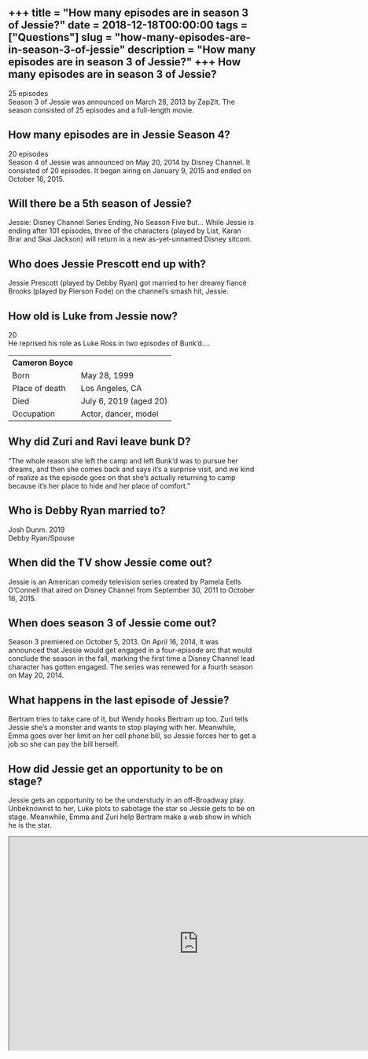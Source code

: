 +++
title = "How many episodes are in season 3 of Jessie?"
date = 2018-12-18T00:00:00
tags = ["Questions"]
slug = "how-many-episodes-are-in-season-3-of-jessie"
description = "How many episodes are in season 3 of Jessie?"
+++
How many episodes are in season 3 of Jessie?
--------------------------------------------

25 episodes  
Season 3 of Jessie was announced on March 28, 2013 by Zap2It. The season consisted of 25 episodes and a full-length movie.

How many episodes are in Jessie Season 4?
-----------------------------------------

20 episodes  
Season 4 of Jessie was announced on May 20, 2014 by Disney Channel. It consisted of 20 episodes. It began airing on January 9, 2015 and ended on October 16, 2015.

Will there be a 5th season of Jessie?
-------------------------------------

Jessie: Disney Channel Series Ending, No Season Five but… While Jessie is ending after 101 episodes, three of the characters (played by List, Karan Brar and Skai Jackson) will return in a new as-yet-unnamed Disney sitcom.

Who does Jessie Prescott end up with?
-------------------------------------

Jessie Prescott (played by Debby Ryan) got married to her dreamy fiancé Brooks (played by Pierson Fode) on the channel’s smash hit, Jessie.

How old is Luke from Jessie now?
--------------------------------

20  
He reprised his role as Luke Ross in two episodes of Bunk’d….

<table><tr><th>Cameron Boyce</th></tr><tr><td>Born</td><td>May 28, 1999</td></tr><tr><td>Place of death</td><td>Los Angeles, CA</td></tr><tr><td>Died</td><td>July 6, 2019 (aged 20)</td></tr><tr><td>Occupation</td><td>Actor, dancer, model</td></tr></table>

Why did Zuri and Ravi leave bunk D?
-----------------------------------

“The whole reason she left the camp and left Bunk’d was to pursue her dreams, and then she comes back and says it’s a surprise visit, and we kind of realize as the episode goes on that she’s actually returning to camp because it’s her place to hide and her place of comfort.”

Who is Debby Ryan married to?
-----------------------------

Josh Dunm. 2019  
Debby Ryan/Spouse

When did the TV show Jessie come out?
-------------------------------------

Jessie is an American comedy television series created by Pamela Eells O’Connell that aired on Disney Channel from September 30, 2011 to October 16, 2015.

When does season 3 of Jessie come out?
--------------------------------------

Season 3 premiered on October 5, 2013. On April 16, 2014, it was announced that Jessie would get engaged in a four-episode arc that would conclude the season in the fall, marking the first time a Disney Channel lead character has gotten engaged. The series was renewed for a fourth season on May 20, 2014.

What happens in the last episode of Jessie?
-------------------------------------------

Bertram tries to take care of it, but Wendy hooks Bertram up too. Zuri tells Jessie she’s a monster and wants to stop playing with her. Meanwhile, Emma goes over her limit on her cell phone bill, so Jessie forces her to get a job so she can pay the bill herself.

How did Jessie get an opportunity to be on stage?
-------------------------------------------------

Jessie gets an opportunity to be the understudy in an off-Broadway play. Unbeknownst to her, Luke plots to sabotage the star so Jessie gets to be on stage. Meanwhile, Emma and Zuri help Bertram make a web show in which he is the star.

<iframe allow="accelerometer; autoplay; clipboard-write; encrypted-media; gyroscope; picture-in-picture" allowfullscreen="" class="__youtube_prefs__  epyt-is-override  no-lazyload" data-no-lazy="1" data-origheight="433" data-origwidth="770" data-skipgform_ajax_framebjll="" height="433" id="_ytid_33708" loading="lazy" src="https://www.youtube.com/embed/wd-HtWNg__Q?enablejsapi=1&autoplay=0&cc_load_policy=0&cc_lang_pref=&iv_load_policy=1&loop=0&modestbranding=0&rel=1&fs=1&playsinline=0&autohide=2&theme=dark&color=red&controls=1&" title="YouTube player" width="770"></iframe>